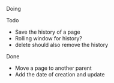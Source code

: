 Doing

Todo
- Save the history of a page
- Rolling window for history?
- delete should also remove the history

Done
- Move a page to another parent
- Add the date of creation and update
